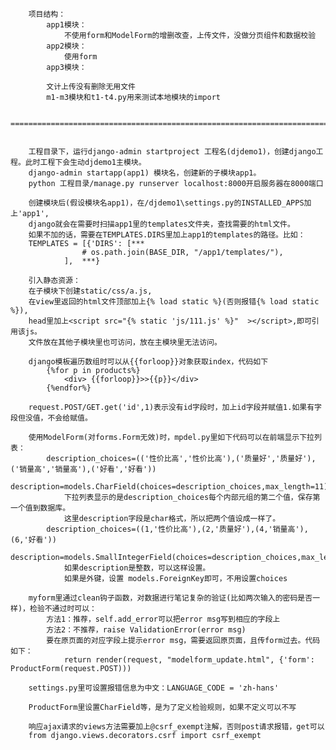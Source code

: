         项目结构：
            app1模块：
                不使用form和ModelForm的增删改查，上传文件，没做分页组件和数据校验
            app2模块：
                使用form
            app3模块：  

            文计上传没有删除无用文件
            m1-m3模块和t1-t4.py用来测试本地模块的import

        ====================================================================================


        工程目录下，运行django-admin startproject 工程名(djdemo1)，创建django工程。此时工程下会生动djdemo1主模块。
        django-admin startapp(app1) 模块名，创建新的子模块app1。
        python 工程目录/manage.py runserver localhost:8000开启服务器在8000端口

        创建模块后(假设模块名app1)，在/djdemo1\settings.py的INSTALLED_APPS加上'app1',
        django就会在需要时扫描app1里的templates文件夹，查找需要的html文件。
        如果不加的话，需要在TEMPLATES.DIRS里加上app1的templates的路径。比如：
        TEMPLATES = [{'DIRS': [***
                    # os.path.join(BASE_DIR, "/app1/templates/"),
                ],  ***}

        引入静态资源：
        在子模块下创建static/css/a.js,
        在view里返回的html文件顶部加上{% load static %}(否则报错{% load static %}),
        head里加上<script src="{% static 'js/111.js' %}"  ></script>,即可引用该js。
        文件放在其他子模块里也可访问，放在主模块里无法访问。

        django模板遍历数组时可以从{{forloop}}对象获取index，代码如下
            {%for p in products%}
                <div> {{forloop}}>>{{p}}</div>
            {%endfor%}

        request.POST/GET.get('id',1)表示没有id字段时，加上id字段并赋值1.如果有字段但没值，不会给赋值。

        使用ModelForm(对forms.Form无效)时，mpdel.py里如下代码可以在前端显示下拉列表：
            description_choices=(('性价比高','性价比高'),('质量好','质量好'),('销量高','销量高'),('好看','好看'))
            description=models.CharField(choices=description_choices,max_length=11)
                下拉列表显示的是description_choices每个内部元组的第二个值，保存第一个值到数据库。
                这里description字段是char格式，所以把两个值设成一样了。
            description_choices=((1,'性价比高'),(2,'质量好'),(4,'销量高'),(6,'好看'))
            description=models.SmallIntegerField(choices=description_choices,max_length=11)
                如果description是整数，可以这样设置。
                如果是外键，设置 models.ForeignKey即可，不用设置choices

        myform里通过clean钩子函数，对数据进行笔记复杂的验证(比如两次输入的密码是否一样)，检验不通过时可以：
            方法1：推荐，self.add_error可以把error msg写到相应的字段上
            方法2：不推荐，raise ValidationError(error msg)
            要在原页面的对应字段上提示error msg，需要返回原页面，且传form过去。代码如下：
                return render(request, "modelform_update.html", {'form': ProductForm(request.POST)))

        settings.py里可设置报错信息为中文：LANGUAGE_CODE = 'zh-hans'

        ProductForm里设置CharField等，是为了定义检验规则，如果不定义可以不写

        响应ajax请求的views方法需要加上@csrf_exempt注解，否则post请求报错，get可以
        from django.views.decorators.csrf import csrf_exempt

